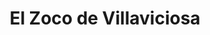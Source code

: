 ---
title: "El Zoco de Villaviciosa"
url: /villaviciosa-de-odon/el-zoco-de-villaviciosa/
shop: centro comercial
---